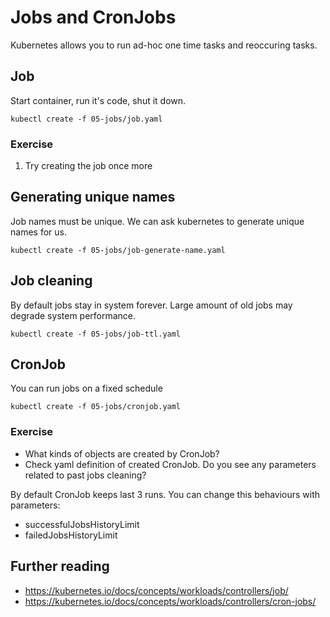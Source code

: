 # Jobs and CronJobs

Kubernetes allows you to run ad-hoc one time tasks and reoccuring tasks.

## Job

Start container, run it's code, shut it down.

```shell
kubectl create -f 05-jobs/job.yaml
```

### Exercise

1. Try creating the job once more

## Generating unique names

Job names must be unique. We can ask kubernetes to generate unique names for us.

```shell
kubectl create -f 05-jobs/job-generate-name.yaml
```

## Job cleaning

By default jobs stay in system forever. Large amount of old jobs may degrade
system performance.

```shell
kubectl create -f 05-jobs/job-ttl.yaml
```

## CronJob

You can run jobs on a fixed schedule

```shell
kubectl create -f 05-jobs/cronjob.yaml
```

### Exercise

- What kinds of objects are created by CronJob?
- Check yaml definition of created CronJob. Do you see any parameters related to
  past jobs cleaning?

By default CronJob keeps last 3 runs. You can change this behaviours with
parameters:

- successfulJobsHistoryLimit
- failedJobsHistoryLimit

## Further reading

- https://kubernetes.io/docs/concepts/workloads/controllers/job/
- https://kubernetes.io/docs/concepts/workloads/controllers/cron-jobs/